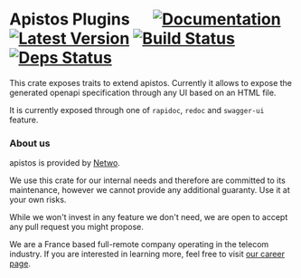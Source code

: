# Apistos Plugins &emsp; [![Documentation]][docs.rs] [![Latest Version]][crates.io] [![Build Status]][build] [![Deps Status]][deps.rs]

[docs.rs]: https://docs.rs/apistos-plugins/

[crates.io]: https://crates.io/crates/apistos-plugins

[build]: https://github.com/netwo-io/apistos/actions/workflows/build.yaml?branch=main

[Documentation]: https://img.shields.io/docsrs/apistos-plugins

[Latest Version]: https://img.shields.io/crates/v/apistos-plugins.svg

[Build Status]: https://github.com/netwo-io/apistos/actions/workflows/build.yaml/badge.svg?branch=main

[deps.rs]: https://deps.rs/crate/apistos-plugins

[Deps Status]: https://deps.rs/crate/apistos-plugins/latest/status.svg

This crate exposes traits to extend apistos. Currently it allows to expose the generated openapi specification through
any UI based on an HTML file.

It is currently exposed through one of `rapidoc`, `redoc` and `swagger-ui` feature.

### About us

apistos is provided by [Netwo](https://www.netwo.io).

We use this crate for our internal needs and therefore are committed to its maintenance, however we cannot provide any
additional guaranty. Use it at your own risks.

While we won't invest in any feature we don't need, we are open to accept any pull request you might propose.

We are a France based full-remote company operating in the telecom industry. If you are interested in learning more,
feel free to visit [our career page](https://www.netwo.io/carriere).
